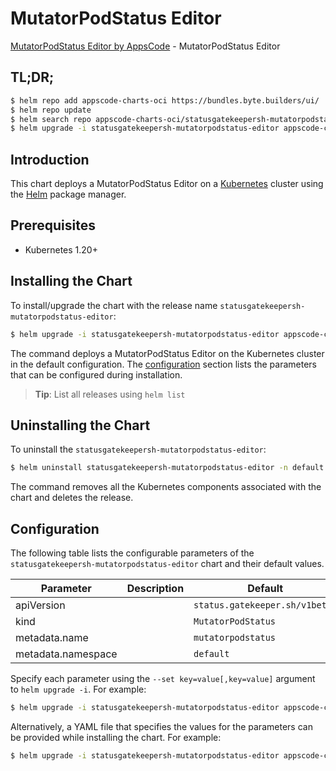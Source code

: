 # MutatorPodStatus Editor

[MutatorPodStatus Editor by AppsCode](https://appscode.com) - MutatorPodStatus Editor

## TL;DR;

```bash
$ helm repo add appscode-charts-oci https://bundles.byte.builders/ui/
$ helm repo update
$ helm search repo appscode-charts-oci/statusgatekeepersh-mutatorpodstatus-editor --version=v0.8.0
$ helm upgrade -i statusgatekeepersh-mutatorpodstatus-editor appscode-charts-oci/statusgatekeepersh-mutatorpodstatus-editor -n default --create-namespace --version=v0.8.0
```

## Introduction

This chart deploys a MutatorPodStatus Editor on a [Kubernetes](http://kubernetes.io) cluster using the [Helm](https://helm.sh) package manager.

## Prerequisites

- Kubernetes 1.20+

## Installing the Chart

To install/upgrade the chart with the release name `statusgatekeepersh-mutatorpodstatus-editor`:

```bash
$ helm upgrade -i statusgatekeepersh-mutatorpodstatus-editor appscode-charts-oci/statusgatekeepersh-mutatorpodstatus-editor -n default --create-namespace --version=v0.8.0
```

The command deploys a MutatorPodStatus Editor on the Kubernetes cluster in the default configuration. The [configuration](#configuration) section lists the parameters that can be configured during installation.

> **Tip**: List all releases using `helm list`

## Uninstalling the Chart

To uninstall the `statusgatekeepersh-mutatorpodstatus-editor`:

```bash
$ helm uninstall statusgatekeepersh-mutatorpodstatus-editor -n default
```

The command removes all the Kubernetes components associated with the chart and deletes the release.

## Configuration

The following table lists the configurable parameters of the `statusgatekeepersh-mutatorpodstatus-editor` chart and their default values.

|     Parameter      | Description |                  Default                  |
|--------------------|-------------|-------------------------------------------|
| apiVersion         |             | <code>status.gatekeeper.sh/v1beta1</code> |
| kind               |             | <code>MutatorPodStatus</code>             |
| metadata.name      |             | <code>mutatorpodstatus</code>             |
| metadata.namespace |             | <code>default</code>                      |


Specify each parameter using the `--set key=value[,key=value]` argument to `helm upgrade -i`. For example:

```bash
$ helm upgrade -i statusgatekeepersh-mutatorpodstatus-editor appscode-charts-oci/statusgatekeepersh-mutatorpodstatus-editor -n default --create-namespace --version=v0.8.0 --set apiVersion=status.gatekeeper.sh/v1beta1
```

Alternatively, a YAML file that specifies the values for the parameters can be provided while
installing the chart. For example:

```bash
$ helm upgrade -i statusgatekeepersh-mutatorpodstatus-editor appscode-charts-oci/statusgatekeepersh-mutatorpodstatus-editor -n default --create-namespace --version=v0.8.0 --values values.yaml
```
